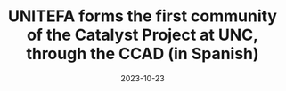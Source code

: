 ---
title: UNITEFA forms the first community of the Catalyst Project at UNC, through the CCAD (in Spanish)
date: 2023-10-23
tags:
  - biology
  - education
categories:
  - community-impact
featured: false
draft: false
external_link: https://ccad.unc.edu.ar/2023/10/23/unitefa-conforma-la-primera-comunidad-del-proyecto-catalyst-en-la-unc-a-traves-del-ccad/
---